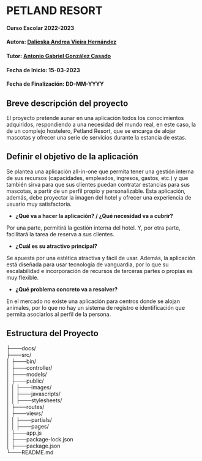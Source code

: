 # PETLAND RESORT

#### Curso Escolar 2022-2023
#### Autora: [Dalieska Andrea Vieira Hernández](https://github.com/dandreavh)
#### Tutor: [Antonio Gabriel González Casado](https://github.com/antonio-gabriel-gonzalez-casado)
#### Fecha de Inicio: 15-03-2023
#### Fecha de Finalización: DD-MM-YYYY

## Breve descripción del proyecto
El proyecto pretende aunar en una aplicación todos los conocimientos adquiridos, respondiendo a una necesidad del mundo real, en este caso, la de un complejo hostelero, Petland Resort, que se encarga de alojar mascotas y ofrecer una serie de servicios durante la estancia de estas.

## Definir el objetivo de la aplicación
Se plantea una aplicación all-in-one que permita tener una gestión interna de sus
recursos (capacidades, empleados, ingresos, gastos, etc.) y que también sirva para que sus clientes puedan contratar estancias para sus mascotas, a partir de un perfil propio y personalizable. Esta aplicación, además, debe proyectar la imagen del hotel y ofrecer una experiencia de usuario muy satisfactoria.

- **¿Qué va a hacer la aplicación? / ¿Qué necesidad va a cubrir?**

Por una parte, permitirá la gestión interna del hotel. Y, por otra parte, facilitará la tarea de reserva a sus clientes.

- **¿Cuál es su atractivo principal?**

Se apuesta por una estética atractiva y fácil de usar. Además, la aplicación está diseñada para usar tecnología de vanguardia, por lo que su escalabilidad e incorporación de recursos de terceras partes o propias es muy flexible.
 
- **¿Qué problema concreto va a resolver?**

En el mercado no existe una aplicación para centros donde se alojan animales, por lo que no hay un sistema de registro e identificación que permita asociarlos  al perfil de la persona. 

## Estructura del Proyecto
├───docs/ <br>
├───src/ <br>
│   ├───bin/<br>
│   ├───controller/<br>
│   ├───models/<br>
│   ├───public/<br>
│   │   ├───images/<br>
│   │   ├───javascripts/<br>
│   │   ├───stylesheets/<br>
│   ├───routes/<br>
│   ├───views/<br>
│   │   ├───partials/<br>
│   │   ├───pages/<br>
│   ├───app.js<br>
│   ├───package-lock.json<br>
│   ├───package.json<br>
└───README.md